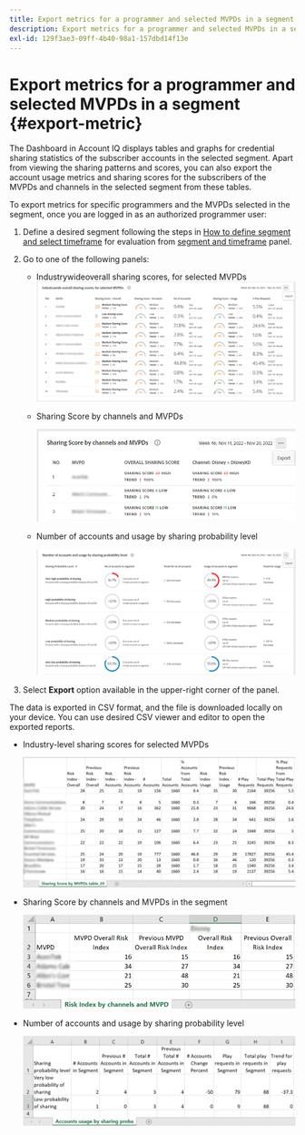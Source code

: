 ```yaml
---
title: Export metrics for a programmer and selected MVPDs in a segment
description: Export metrics for a programmer and selected MVPDs in a segment
exl-id: 129f3ae3-09ff-4b40-98a1-157dbd14f13e
---
```

# Export metrics for a programmer and selected MVPDs in a segment {#export-metric}

The Dashboard in Account IQ displays tables and graphs for credential sharing statistics of the subscriber accounts in the selected segment. Apart from viewing the sharing patterns and scores, you can also export the account usage metrics and sharing scores for the subscribers of the MVPDs and channels in the selected segment from these tables.

To export metrics for specific programmers and the MVPDs selected in the segment, once you are logged in as an authorized programmer user:

1. Define a desired segment following the steps in [How to define segment and select timeframe](/help/AccountIQ/howto-select-segment-timeframe.md) for evaluation from [segment and timeframe](/help/AccountIQ/segments-timeframe.md) panel.

1. Go to one of the following panels:

    * Industrywideoverall sharing scores, for selected MVPDs
    ![](assets/ind-sharpanel-export-option.png)

    * Sharing Score by channels and MVPDs

      ![](assets/sharscorepanel-export-option.png)

    * Number of accounts and usage by sharing probability level

      ![](assets/usage-panel-export-option.png)

1. Select **Export** option available in the upper-right corner of the panel.

The data is exported in CSV format, and the file is downloaded locally on your device. You can use desired CSV viewer and editor to open the exported reports.

* Industry-level sharing scores for selected MVPDs

    ![](assets/export-ind-sharing-score.png)

* Sharing Score by channels and MVPDs in the segment

    ![](assets/export-risk-index-by-mvpdchannels.png)
     
* Number of accounts and usage by sharing probability level

    ![](assets/export-acc-usage.png)
